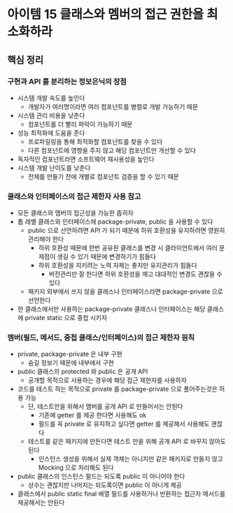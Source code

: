 # 아이템 15 클래스와 멤버의 접근 권한을 최소화하라
## 핵심 정리
### 구현과 API 를 분리하는 정보은닉의 장점
* 시스템 개발 속도를 높인다
  * 개발자가 여러명이라면 여러 컴포넌트를 병렬로 개발 가능하기 때문
* 시스템 관리 비용을 낮춘다
  * 컴포넌트를 더 빨리 파악이 가능하기 때문
* 성능 최적화에 도움을 준다
  * 프로파일링을 통해 최적화할 컴포넌트를 찾을 수 있다
  * 다른 컴포넌트에 영향을 주지 않고 해당 컴포넌트만 개선할 수 있다
* 독자적인 컴포넌트라면 소프트웨어 재사용성을 높인다
* 시스템 개발 난이도를 낮춘다
  * 전체를 만들기 전에 개별로 컴포넌트 검증을 할 수 있기 때문

### 클래스와 인터페이스의 접근 제한자 사용 참고
* 모든 클래스와 멤버의 접근성을 가능한 좁히자
* 톱 레벨 클래스와 인터페이스에 package-private, public 을 사용할 수 있다
  * public 으로 선언하려면 API 가 되기 때문에 하위 호환성을 유지하려면 영원히 관리해야 한다
    * 하위 호환성 때문에 한번 공유된 클래스를 변경 시 클라이언트에서 여러 문제점이 생길 수 있기 때문에 변경하기가 힘들다
    * 하위 호환성을 지키려는 노력 자체는 좋지만 유지관리가 힘들다
      * 버전관리만 잘 한다면 하위 호환성을 깨고 대대적인 변경도 괜찮을 수 있다
  * 패키지 외부에서 쓰지 않을 클래스나 인터페이스라면 package-private 으로 선언한다
* 한 클래스에서만 사용하는 package-private 클래스나 인터페이스는 해당 클래스에 private static 으로 중첩 시키자

### 멤버(필드, 메서드, 중첩 클래스/인터페이스)의 접근 제한자 원칙
* private, package-private 은 내부 구현
  * 숨길 정보기 때문에 내부에서 구현
* public 클래스의 protected 와 public 은 공개 API
  * 공개할 목적으로 사용하는 경우에 해당 접근 제한자를 사용하자
* 코드를 테스트 하는 목적으로 private 를 package-private 으로 풀어주는것은 허용 가능
  * 단, 테스트만을 위해서 멤버를 공개 API 로 만들어서는 안된다
    * 기존에 getter 를 제공 한다면 사용해도 ok
    * 필드를 꼭 private 로 유지하고 싶다면 getter 를 제공해서 사용해도 괜찮다
  * 테스트를 같은 패키지에 만든다면 테스트 만을 위해 공개 API 로 바꾸지 않아도 된다
    * 인스턴스 생성을 위해서 실제 객체는 아니지만 같은 패키지로 만들지 않고 Mocking 으로 처리해도 된다
* public 클래스의 인스턴스 필드는 되도록 public 이 아니어야 한다
  * 상수는 괜찮지만 나머지는 되도록이면 public 이 아니게 제공
* 클래스에서 public static final 배열 필드를 사용하거나 반환하는 접근자 메서드를 제공해서는 안된다
